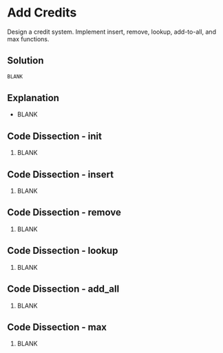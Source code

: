 # Add Credits
Design a credit system. Implement insert, remove, lookup, add-to-all, and max functions.

## Solution
```python
BLANK
```

## Explanation
* BLANK

## Code Dissection - __init__
1. BLANK

## Code Dissection - insert
1. BLANK

## Code Dissection - remove
1. BLANK

## Code Dissection - lookup
1. BLANK

## Code Dissection - add_all
1. BLANK

## Code Dissection - max
1. BLANK